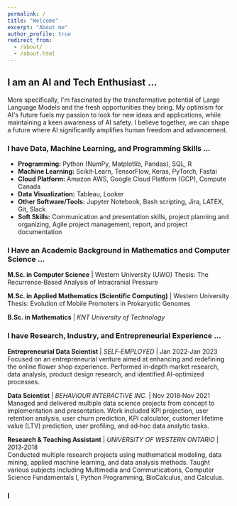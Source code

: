 ```yaml
---
permalink: /
title: "Welcome"
excerpt: "About me"
author_profile: true
redirect_from: 
  - /about/
  - /about.html
---
```

## I am an AI and Tech Enthusiast ...

More specifically, I'm fascinated by the transformative potential of Large Language Models and the fresh opportunities they bring. My optimism for AI's future fuels my passion to look for new ideas and applications, while maintaining a keen awareness of AI safety. I believe together, we can shape a future where AI significantly amplifies human freedom and advancement.

### I have Data, Machine Learning, and Programming Skills ...

- **Programming:** Python (NumPy, Matplotlib, Pandas), SQL, R
- **Machine Learning:** Scikit‑Learn, TensorFlow, Keras, PyTorch, Fastai
- **Cloud Platform:** Amazon AWS, Google Cloud Platform (GCP), Compute Canada
- **Data Visualization:** Tableau, Looker
- **Other Software/Tools:** Jupyter Notebook, Bash scripting, Jira, LATEX, Git, Slack
- **Soft Skills:** Communication and presentation skills, project planning and organizing, Agile project management, report, and project documentation

### I Have an Academic Background in Mathematics and Computer Science ...

**M.Sc. in Computer Science** | Western University (UWO)
Thesis: The Recurrence‑Based Analysis of Intracranial Pressure

**M.Sc. in Applied Mathematics (Scientific Computing)** | Western University 
Thesis: Evolution of Mobile Promoters in Prokaryotic Genomes

**B.Sc. in Mathematics** | *KNT University of Technology* 


### I have Research, Industry, and Entrepreneurial Experience ...

**Entrepreneurial Data Scientist** | *SELF‑EMPLOYED* | Jan 2022‑Jan 2023  
Focused on an entrepreneurial venture aimed at enhancing and redefining the online flower shop experience. Performed in‑depth market research, data analysis, product design research, and identified AI-optimized processes.

**Data Scientist** | *BEHAViOUR INTERACTiVE INC.* | Nov 2018‑Nov 2021  
Managed and delivered multiple data science projects from concept to implementation and presentation. Work included KPI projection, user retention analysis, user churn prediction, KPI calculator, customer lifetime value (LTV) prediction, user profiling, and ad‑hoc data analytic tasks.

**Research & Teaching Assistant** | *UNiVERSiTY OF WESTERN ONTARiO* | 2013‑2018  
Conducted multiple research projects using mathematical modeling, data mining, applied machine learning, and data analysis methods. Taught various subjects including Multimedia and Communications, Computer Science Fundamentals I, Python Programming, BioCalculus, and Calculus.

### I 

